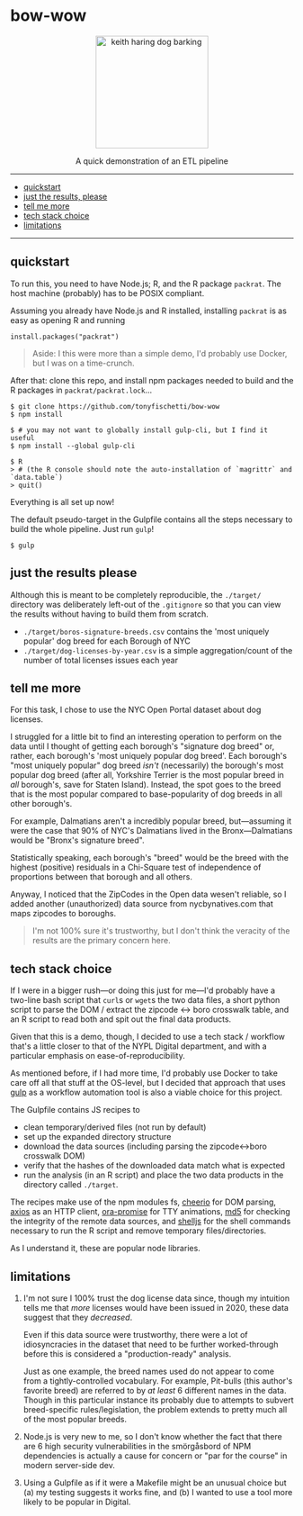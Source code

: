 # bow-wow

<p align="center">
  <img src="https://personal.thepolygram.com/haring-dog.svg"
       alt="keith haring dog barking"
       width="200"/>
</p>
<p align="center">A quick demonstration of an ETL pipeline</p>

***

- [quickstart](#quickstart)
- [just the results, please](#just-the-results-please)
- [tell me more](#tell-me-more)
- [tech stack choice](#tech-stack-choice)
- [limitations](#limitations)

***

## quickstart

To run this, you need to have Node.js; R, and the R package `packrat`. The
host machine (probably) has to be POSIX compliant.

Assuming you already have Node.js and R installed, installing `packrat`
is as easy as opening R and running

```
install.packages("packrat")
```

> Aside: I this were more than a simple demo, I'd probably use Docker, but
> I was on a time-crunch.


After that: clone this repo, and install npm packages needed to build
and the R packages in `packrat/packrat.lock`...

```
$ git clone https://github.com/tonyfischetti/bow-wow
$ npm install

$ # you may not want to globally install gulp-cli, but I find it useful
$ npm install --global gulp-cli

$ R
> # (the R console should note the auto-installation of `magrittr` and `data.table`)
> quit()
```

Everything is all set up now!

The default pseudo-target in the Gulpfile contains all the steps necessary to
build the whole pipeline. Just run `gulp`!

```
$ gulp
```


## just the results please

Although this is meant to be completely reproducible, the `./target/`
directory was deliberately left-out of the `.gitignore` so that you can
view the results without having to build them from scratch.

- `./target/boros-signature-breeds.csv` contains the 'most uniquely popular'
  dog breed for each Borough of NYC
- `./target/dog-licenses-by-year.csv` is a simple aggregation/count of the
  number of total licenses issues each year


## tell me more

For this task, I chose to use the NYC Open Portal dataset about dog
licenses.

I struggled for a little bit to find an interesting operation to perform
on the data until I thought of getting each borough's "signature dog breed"
or, rather, each borough's 'most uniquely popular dog breed'.
Each borough's "most uniquely popular" dog breed _isn't_ (necessarily) the
borough's most popular dog breed (after all, Yorkshire Terrier is the most
popular breed in _all_ borough's, save for Staten Island). Instead, the spot
goes to the breed that is the most popular compared to base-popularity of dog
breeds in all other borough's.

For example, Dalmatians aren't a incredibly popular breed,
but&mdash;assuming it were the case that 90% of NYC's Dalmatians lived in
the Bronx&mdash;Dalmatians would be "Bronx's signature breed".

Statistically speaking, each borough's "breed" would be the breed
with the highest (positive) residuals in a Chi-Square test of independence
of proportions between that borough and all others.

Anyway, I noticed that the ZipCodes in the Open data wesen't reliable, so
I added another (unauthorized) data source from nycbynatives.com that
maps zipcodes to boroughs.

> I'm not 100% sure it's trustworthy, but I don't think the veracity of
> the results are the primary concern here.



## tech stack choice

If I were in a bigger rush&mdash;or doing this just for me&mdash;I'd
probably have a two-line bash script that `curl`s or `wget`s the two data
files, a short python script to parse the DOM / extract the zipcode
<-> boro crosswalk table, and an R script to read both and spit out the
final data products.

Given that this is a demo, though, I decided to use a tech stack / workflow
that's a little closer to that of the NYPL Digital department, and with a
particular emphasis on ease-of-reproducibility.

As mentioned before, if I had more time, I'd probably use Docker to take
care off all that stuff at the OS-level, but I decided that approach that
uses [gulp](https://gulpjs.com/) as a workflow automation tool is also
a viable choice for this project.

The Gulpfile contains JS recipes to

- clean temporary/derived files (not run by default)
- set up the expanded directory structure
- download the data sources (including parsing the zipcode<->boro crosswalk DOM)
- verify that the hashes of the downloaded data match what is expected
- run the analysis (in an R script) and place the two data products in
  the directory called `./target`.

The recipes make use of the npm modules fs,
[cheerio](https://cheerio.js.org/) for DOM parsing,
[axios](https://axios-http.com) as an HTTP client,
[ora-promise](https://github.com/sindresorhus/ora) for TTY animations,
[md5](https://www.npmjs.com/package/md5) for checking the integrity of
the remote data sources, and [shelljs](https://github.com/shelljs/shelljs)
for the shell commands necessary to run the R script and remove temporary
files/directories.

As I understand it, these are popular node libraries.




## limitations

1. I'm not sure I 100% trust the dog license data since, though my intuition
   tells me that _more_ licenses would have been issued in 2020, these
   data suggest that they _decreased_.

   Even if this data source were trustworthy, there were a lot of
   idiosyncracies in the dataset that need to be further worked-through
   before this is considered a "production-ready" analysis.

   Just as one example, the breed names used do not appear to come from
   a tightly-controlled vocabulary. For example, Pit-bulls (this author's
   favorite breed) are referred to by _at least_ 6 different names in the
   data. Though in this particular instance its probably due to attempts
   to subvert breed-specific rules/legislation, the problem extends to
   pretty much all of the most popular breeds.

2. Node.js is very new to me, so I don't know whether the fact that there
   are 6 high security vulnerabilities in the smörgåsbord of NPM dependencies
   is actually a cause for concern or "par for the course" in modern
   server-side dev.

3. Using a Gulpfile as if it were a Makefile might be an unusual choice but
   (a) my testing suggests it works fine, and (b) I wanted to use a tool
   more likely to be popular in Digital.


